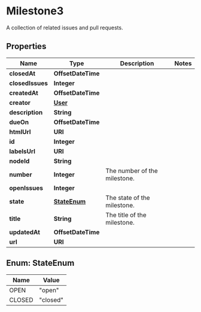

# Milestone3

A collection of related issues and pull requests.

## Properties

| Name | Type | Description | Notes |
|------------ | ------------- | ------------- | -------------|
|**closedAt** | **OffsetDateTime** |  |  |
|**closedIssues** | **Integer** |  |  |
|**createdAt** | **OffsetDateTime** |  |  |
|**creator** | [**User**](User.md) |  |  |
|**description** | **String** |  |  |
|**dueOn** | **OffsetDateTime** |  |  |
|**htmlUrl** | **URI** |  |  |
|**id** | **Integer** |  |  |
|**labelsUrl** | **URI** |  |  |
|**nodeId** | **String** |  |  |
|**number** | **Integer** | The number of the milestone. |  |
|**openIssues** | **Integer** |  |  |
|**state** | [**StateEnum**](#StateEnum) | The state of the milestone. |  |
|**title** | **String** | The title of the milestone. |  |
|**updatedAt** | **OffsetDateTime** |  |  |
|**url** | **URI** |  |  |



## Enum: StateEnum

| Name | Value |
|---- | -----|
| OPEN | &quot;open&quot; |
| CLOSED | &quot;closed&quot; |



